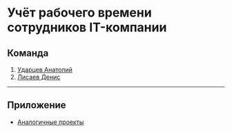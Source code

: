 # Учёт рабочего времени сотрудников IT-компании

## Команда

1. [Ударцев Анатолий](https://github.com/Anatoliy057)
2. [Лисаев Денис](https://github.com/denislisaev)

***

## Приложение

- [Аналогичные проекты](./analogs.md)
